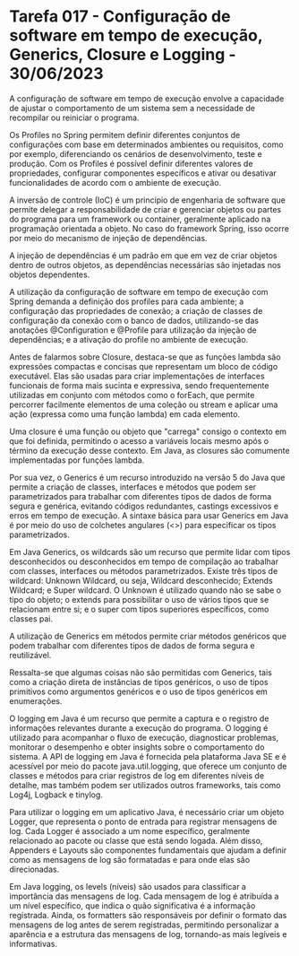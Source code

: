 # Tarefa 017 - Configuração de software em tempo de execução, Generics, Closure e Logging - 30/06/2023

A configuração de software em tempo de execução envolve a capacidade de ajustar o comportamento de um sistema sem a necessidade de recompilar ou reiniciar o programa. 

Os Profiles no Spring permitem definir diferentes conjuntos de configurações com base em determinados ambientes ou requisitos, como por exemplo, diferenciando os cenários de desenvolvimento, teste e produção. Com os Profiles é possível definir diferentes valores de propriedades, configurar componentes específicos e ativar ou desativar funcionalidades de acordo com o ambiente de execução.

A inversão de controle (IoC) é um princípio de engenharia de software que permite delegar a responsabilidade de criar e gerenciar objetos ou partes do programa para um framework ou container, geralmente aplicado na programação orientada a objeto. No caso do framework Spring, isso ocorre por meio do mecanismo de injeção de dependências.

A injeção de dependências é um padrão em que em vez de criar objetos dentro de outros objetos, as dependências necessárias são injetadas nos objetos dependentes.

A utilização da configuração de software em tempo de execução com Spring demanda a definição dos profiles para cada ambiente; a configuração das propriedades de conexão; a criação de classes de configuração da conexão com o banco de dados, utilizando-se das anotações @Configuration e @Profile para utilização da injeção de dependências; e a ativação do profile no ambiente de execução.

Antes de falarmos sobre Closure, destaca-se que as funções lambda são expressões compactas e concisas que representam um bloco de código executável. Elas são usadas para criar implementações de interfaces funcionais de forma mais sucinta e expressiva, sendo frequentemente utilizadas em conjunto com métodos como o forEach, que permite percorrer facilmente elementos de uma coleção ou stream e aplicar uma ação (expressa como uma função lambda) em cada elemento.

Uma closure é uma função ou objeto que "carrega" consigo o contexto em que foi definida, permitindo o acesso a variáveis locais mesmo após o término da execução desse contexto. Em Java, as closures são comumente implementadas por funções lambda.

Por sua vez, o Generics é um recurso introduzido na versão 5 do Java que permite a criação de classes, interfaces e métodos que podem ser parametrizados para trabalhar com diferentes tipos de dados de forma segura e genérica, evitando códigos redundantes, castings excessivos e erros em tempo de execução. A sintaxe básica para usar Generics em Java é por meio do uso de colchetes angulares (<>) para especificar os tipos parametrizados.

Em Java Generics, os wildcards são um recurso que permite lidar com tipos desconhecidos ou desconhecidos em tempo de compilação ao trabalhar com classes, interfaces ou métodos parametrizados. Existe três tipos de wildcard: Unknown Wildcard, ou seja, Wildcard desconhecido; Extends Wildcard; e Super wildcard. O Unknown é utilizado quando não se sabe o tipo do objeto; o extends para possibilitar o uso de vários tipos que se relacionam entre si; e o super com tipos superiores específicos, como classes pai.

A utilização de Generics em métodos permite criar métodos genéricos que podem trabalhar com diferentes tipos de dados de forma segura e reutilizável.

Ressalta-se que algumas coisas não são permitidas com Generics, tais como a criação direta de instâncias de tipos genéricos, o uso de tipos primitivos como argumentos genéricos e o uso de tipos genéricos em enumerações.

O logging em Java é um recurso que permite a captura e o registro de informações relevantes durante a execução do programa. O logging é utilizado para acompanhar o fluxo de execução, diagnosticar problemas, monitorar o desempenho e obter insights sobre o comportamento do sistema. A API de logging em Java é fornecida pela plataforma Java SE e é acessível por meio do pacote java.util.logging, que oferece um conjunto de classes e métodos para criar registros de log em diferentes níveis de detalhe, mas também podem ser utilizados outros frameworks, tais como Log4j, Logback e tinylog.

Para utilizar o logging em um aplicativo Java, é necessário criar um objeto Logger, que representa o ponto de entrada para registrar mensagens de log. Cada Logger é associado a um nome específico, geralmente relacionado ao pacote ou classe que está sendo logada. Além disso, Appenders e Layouts são componentes fundamentais que ajudam a definir como as mensagens de log são formatadas e para onde elas são direcionadas.

Em Java logging, os levels (níveis) são usados para classificar a importância das mensagens de log. Cada mensagem de log é atribuída a um nível específico, que indica o quão significativa é a informação registrada. Ainda, os formatters são responsáveis por definir o formato das mensagens de log antes de serem registradas, permitindo personalizar a aparência e a estrutura das mensagens de log, tornando-as mais legíveis e informativas.
